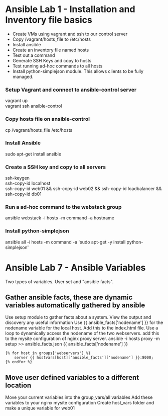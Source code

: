 <h1>Ansible Lab 1 - Installation and Inventory file basics</h1>
<ul>
<li>
Create VMs using vagrant and ssh to our control server
</li>
<li>
Copy /vagrant/hosts_file to /etc/hosts
</li>
<li>
Install ansible
</li>
<li>
Create an inventory file named hosts
</li>
<li>
Test out a command
</li>
<li>
Generate SSH Keys and copy to hosts
</li>
<li>
Test running ad-hoc commands to all hosts
</li>
<li>
Install python-simplejson module. This allows clients to be fully managed.
</li>
</ul>
<h3>Setup Vagrant and connect to ansible-control server</h3>


vagrant up <br>
 vagrant ssh ansible-control
<h3>Copy hosts file on ansible-control</h3>
cp /vagrant/hosts_file /etc/hosts 
<h3>Install Ansible</h3>
 sudo apt-get install ansible
<h3>Create a SSH key and copy to all servers</h3>
ssh-keygen <br>
ssh-copy-id localhost<br>
ssh-copy-id web01 && ssh-copy-id web02 && ssh-copy-id loadbalancer && ssh-copy-id db01
<h3>Run a ad-hoc command to the webstack group</h3>
ansible webstack -i hosts -m command -a hostname
<h3>Install python-simplejson</h3>
ansible all -i hosts -m command -a 'sudo apt-get -y install python-simplejson'



<h1>Ansible Lab 7 - Ansible Variables </h1>
Two types of variables. User set and "ansible facts".

<h2>Gather ansible facts, these are dynamic variables automatically gathered by ansible</h2>
Use setup module to gather facts about a system.
View the output and discovery any useful information
Use {{ ansible_facts['nodename'] }} for the nodename variable for the local host. Add this to the index.html file.
Use a loop to dynamically access the nodename of the two webservers. add this to the mysite configuration of nginx proxy server.
ansible -i hosts proxy -m setup >> ansible_facts.json
{{ ansible_facts['nodename'] }}

	{% for host in groups['webservers'] %}
        server {{ hostvars[host]['ansible_facts']['nodename'] }}:8000;
    {% endfor %}
<h2>Move user defined variables to a different location</h2>
Move your current variables into the group_vars/all variables
Add these variables to your nginx mysite configuration
Create host_vars folder and make a unique variable for web01
